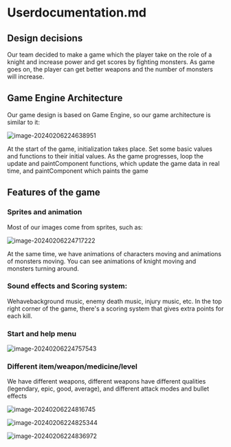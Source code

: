 # Userdocumentation.md

##   Design decisions

Our team decided to make a game which the player take on the role of a knight and increase power and get scores by fighting monsters. As game goes on, the player can get better weapons and the number of monsters will increase.

##  Game Engine Architecture

Our game design is based on Game Engine, so our game architecture is similar to it:

![image-20240206224638951](C:\Users\97263\AppData\Roaming\Typora\typora-user-images\image-20240206224638951.png)

At the start of the game, initialization takes place. Set some basic values and functions to their initial values. As the game progresses, loop the update and paintComponent functions, which update the game data in real time, and paintComponent which paints the game

##  Features of the game 

###  Sprites and animation

Most of our images come from sprites, such as:

![image-20240206224717222](C:\Users\97263\AppData\Roaming\Typora\typora-user-images\image-20240206224717222.png)

 At the same time, we have animations of characters moving and animations of monsters moving. You can see animations of knight moving and monsters turning around.

### Sound effects and Scoring system:

 Wehavebackground music, enemy death music, injury music, etc. In the top right corner of the game, there's a scoring system that gives extra points for each kill.

### Start and help menu

![image-20240206224757543](C:\Users\97263\AppData\Roaming\Typora\typora-user-images\image-20240206224757543.png)

### Different item/weapon/medicine/level

 We have different weapons, different weapons have different qualities (legendary, epic, good, average), and different attack modes and bullet effects

![image-20240206224816745](C:\Users\97263\AppData\Roaming\Typora\typora-user-images\image-20240206224816745.png)

![image-20240206224825344](C:\Users\97263\AppData\Roaming\Typora\typora-user-images\image-20240206224825344.png)

![image-20240206224836972](C:\Users\97263\AppData\Roaming\Typora\typora-user-images\image-20240206224836972.png)